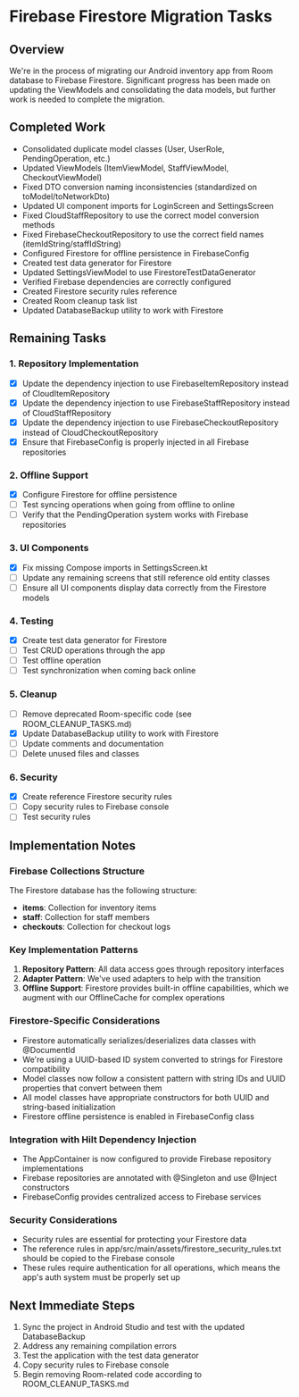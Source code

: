 # Firebase Firestore Migration Tasks

## Overview

We're in the process of migrating our Android inventory app from Room database to Firebase Firestore. Significant progress has been made on updating the ViewModels and consolidating the data models, but further work is needed to complete the migration.

## Completed Work

- Consolidated duplicate model classes (User, UserRole, PendingOperation, etc.)
- Updated ViewModels (ItemViewModel, StaffViewModel, CheckoutViewModel)
- Fixed DTO conversion naming inconsistencies (standardized on toModel/toNetworkDto)
- Updated UI component imports for LoginScreen and SettingsScreen
- Fixed CloudStaffRepository to use the correct model conversion methods
- Fixed FirebaseCheckoutRepository to use the correct field names (itemIdString/staffIdString)
- Configured Firestore for offline persistence in FirebaseConfig
- Created test data generator for Firestore
- Updated SettingsViewModel to use FirestoreTestDataGenerator
- Verified Firebase dependencies are correctly configured
- Created Firestore security rules reference
- Created Room cleanup task list
- Updated DatabaseBackup utility to work with Firestore

## Remaining Tasks

### 1. Repository Implementation

- [x] Update the dependency injection to use FirebaseItemRepository instead of CloudItemRepository
- [x] Update the dependency injection to use FirebaseStaffRepository instead of CloudStaffRepository
- [x] Update the dependency injection to use FirebaseCheckoutRepository instead of CloudCheckoutRepository
- [x] Ensure that FirebaseConfig is properly injected in all Firebase repositories

### 2. Offline Support

- [x] Configure Firestore for offline persistence
- [ ] Test syncing operations when going from offline to online
- [ ] Verify that the PendingOperation system works with Firebase repositories

### 3. UI Components

- [x] Fix missing Compose imports in SettingsScreen.kt
- [ ] Update any remaining screens that still reference old entity classes
- [ ] Ensure all UI components display data correctly from the Firestore models

### 4. Testing

- [x] Create test data generator for Firestore
- [ ] Test CRUD operations through the app
- [ ] Test offline operation
- [ ] Test synchronization when coming back online

### 5. Cleanup

- [ ] Remove deprecated Room-specific code (see ROOM_CLEANUP_TASKS.md)
- [x] Update DatabaseBackup utility to work with Firestore
- [ ] Update comments and documentation
- [ ] Delete unused files and classes

### 6. Security

- [x] Create reference Firestore security rules
- [ ] Copy security rules to Firebase console
- [ ] Test security rules

## Implementation Notes

### Firebase Collections Structure

The Firestore database has the following structure:

- **items**: Collection for inventory items
- **staff**: Collection for staff members
- **checkouts**: Collection for checkout logs

### Key Implementation Patterns

1. **Repository Pattern**: All data access goes through repository interfaces
2. **Adapter Pattern**: We've used adapters to help with the transition
3. **Offline Support**: Firestore provides built-in offline capabilities, which we augment with our OfflineCache for complex operations

### Firestore-Specific Considerations

- Firestore automatically serializes/deserializes data classes with @DocumentId
- We're using a UUID-based ID system converted to strings for Firestore compatibility
- Model classes now follow a consistent pattern with string IDs and UUID properties that convert between them
- All model classes have appropriate constructors for both UUID and string-based initialization
- Firestore offline persistence is enabled in FirebaseConfig class

### Integration with Hilt Dependency Injection

- The AppContainer is now configured to provide Firebase repository implementations
- Firebase repositories are annotated with @Singleton and use @Inject constructors
- FirebaseConfig provides centralized access to Firebase services

### Security Considerations

- Security rules are essential for protecting your Firestore data
- The reference rules in app/src/main/assets/firestore_security_rules.txt should be copied to the Firebase console
- These rules require authentication for all operations, which means the app's auth system must be properly set up

## Next Immediate Steps

1. Sync the project in Android Studio and test with the updated DatabaseBackup
2. Address any remaining compilation errors
3. Test the application with the test data generator
4. Copy security rules to Firebase console
5. Begin removing Room-related code according to ROOM_CLEANUP_TASKS.md 